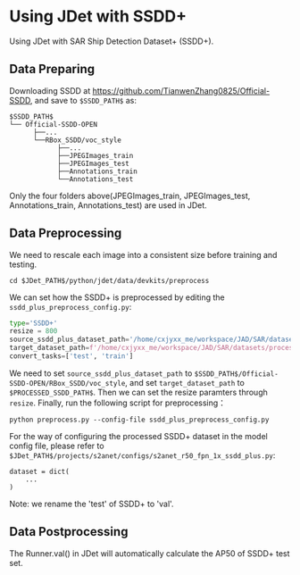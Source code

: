 # Using JDet with SSDD+
Using JDet with SAR Ship Detection Dataset+ (SSDD+).
## Data Preparing
Downloading SSDD at https://github.com/TianwenZhang0825/Official-SSDD, and save to `$SSDD_PATH$` as:
```
$SSDD_PATH$
└── Official-SSDD-OPEN
      ├──...
      └──RBox_SSDD/voc_style
            ├──...
            ├──JPEGImages_train
            ├──JPEGImages_test
            ├──Annotations_train
            └──Annotations_test
```
Only the four folders above(JPEGImages_train, JPEGImages_test, Annotations_train, Annotations_test) are used in JDet.
## Data Preprocessing
We need to rescale each image into a consistent size before training and testing.
```
cd $JDet_PATH$/python/jdet/data/devkits/preprocess
```
We can set how the SSDD+ is preprocessed by editing the `ssdd_plus_preprocess_config.py`:
```python
type='SSDD+'
resize = 800
source_ssdd_plus_dataset_path='/home/cxjyxx_me/workspace/JAD/SAR/datasets/Official-SSDD-OPEN/RBox_SSDD/voc_style'
target_dataset_path=f'/home/cxjyxx_me/workspace/JAD/SAR/datasets/processed_SSDD/'
convert_tasks=['test', 'train']
```
We need to set `source_ssdd_plus_dataset_path` to `$SSDD_PATH$/Official-SSDD-OPEN/RBox_SSDD/voc_style`, and set `target_dataset_path` to `$PROCESSED_SSDD_PATH$`.
Then we can set the resize paramters through `resize`.
Finally, run the following script for preprocessing：
```
python preprocess.py --config-file ssdd_plus_preprocess_config.py
```
For the way of configuring the processed SSDD+ dataset in the model config file, please refer to `$JDet_PATH$/projects/s2anet/configs/s2anet_r50_fpn_1x_ssdd_plus.py`:
```
dataset = dict(
    ...
)
```
Note: we rename the 'test' of SSDD+ to 'val'.
## Data Postprocessing
The Runner.val() in JDet will automatically calculate the AP50 of SSDD+ test set. 